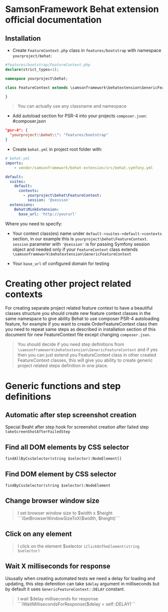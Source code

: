 # SamsonFramework Behat extension official documentation

## Installation
* Create ```FeatureContext.php``` class in ```features/bootstrap``` with namespace ```yourproject/behat```:

```php
#features/bootstrap/FeatureContext.php
declare(strict_types=1);

namespace yourproject\behat;

class FeatureContext extends \samsonframework\behatextension\GenericFeatureContext {

}
```
> You can actually use any classname and namespace

* Add autoload section for PSR-4 into your projects ```composer.json```:
#composer.json
```json
"psr-4": {
  "yourproject\\behat\\": "features/bootstrap"
}
```

* Create ```behat.yml``` in project root folder with:
```yml
# behat.yml
imports:
    - vendor/samsonframework/behat-extension/src/behat.symfony.yml

default:
  suites:
    default:
      contexts:
        - yourproject\behat\FeatureContext:
          session: '@session'
  extensions:
    Behat\MinkExtension:
      base_url: 'http://yoururl'
```

Where you need to specify:
 * Your context class(es) name under ```default->suites->default->contexts``` section, in our example this is
 ```yourproject\behat\FeatureContext```. ```session``` parameter with ```'@session'``` is for passing Symfony session object and needed only if your
 ```FeatureContext``` class extends ```\samsonframework\behatextension\GenericFeatureContext```
 
 * Your ```base_url``` of configured domain for testing
 
 
# Creating other project related contexts
For creating separate project related feature context to have a beautiful classes structure you should create 
new feature context classes in the same namespace to give ability Behat to use composer PSR-4 autoloading feature,
for example if you want to create OrderFeatureContext class then you need to repeat same steps as described in
installation section of this document for new FeatureContext file except changing ```composer.json```.

> You should decide if you need step definitions from ```\samsonframework\behatextension\GenericFeatureContext``` and
if yes then you can just extend you FeatureContext class in other created FeatureContext classes, this will give you ability to create generic project related steps definition in one place.

# Generic functions and step definitions

## Automatic after step screenshot creation
Special Beaht after step hook for screenshot creation after failed step
```takeScreenShotAfterFailedStep```

## Find all DOM elements by CSS selector
```findAllByCssSelector(string $selector):NodeElement[]```

## Find DOM element by CSS selector
```findByCssSelector(string $selector):NodeElement```

## Change browser window size
> I set browser window size to $width x $height
```iSetBrowserWindowSizeToX($width, $height)```

## Click on any element
> I click on the element $selector
```iClickOnTheElement(string $selector)```

## Wait X milliseconds for response
Ususally when creating automated tests we need a delay for loading and updating, this step defenition can take ```$delay```
argument in milliseconds but by default it uses ```GenericFeatureContext::DELAY``` constant.
> I wait $delay milliseconds for response
```iWaitMillisecondsForResponse($delay = self::DELAY)```

